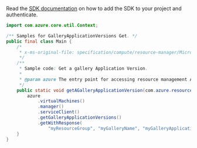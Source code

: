 Read the [SDK documentation](https://github.com/Azure/azure-sdk-for-java/blob/azure-resourcemanager_2.13.0/sdk/resourcemanager/azure-resourcemanager/README.md) on how to add the SDK to your project and authenticate.

```java
import com.azure.core.util.Context;

/** Samples for GalleryApplicationVersions Get. */
public final class Main {
    /*
     * x-ms-original-file: specification/compute/resource-manager/Microsoft.Compute/stable/2021-10-01/examples/gallery/GetAGalleryApplicationVersion.json
     */
    /**
     * Sample code: Get a gallery Application Version.
     *
     * @param azure The entry point for accessing resource management APIs in Azure.
     */
    public static void getAGalleryApplicationVersion(com.azure.resourcemanager.AzureResourceManager azure) {
        azure
            .virtualMachines()
            .manager()
            .serviceClient()
            .getGalleryApplicationVersions()
            .getWithResponse(
                "myResourceGroup", "myGalleryName", "myGalleryApplicationName", "1.0.0", null, Context.NONE);
    }
}
```
